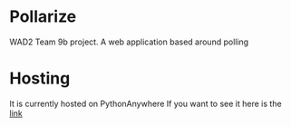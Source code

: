 # Pollarize
WAD2 Team 9b project. A web application based around polling

# Hosting

It is currently hosted on PythonAnywhere
If you want to see it here is the <a href="robbertsinclair.pythonanywhere.com">link</a>
